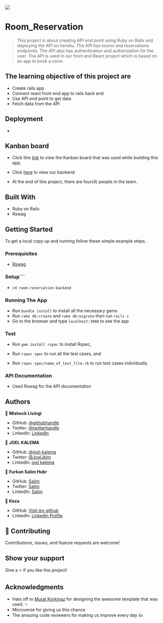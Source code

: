 ![](https://img.shields.io/badge/Microverse-blueviolet)

# Room_Reservation

> This project is about creating API end point using Ruby on Rails and deploying the API on heroku. The API has rooms and reservations endpoints. The API also has authentication and authorization for the user. The API is used in our front end React project which is based on an app to book a room.

## The learning objective of this project are

- Create rails app
- Connect react front end app to rails back end
- Use API end point to get data
- Fetch data from the API

## Deployment

- 


## Kanban board

- Click this [link](https://github.com/users/joel-kalema/projects/3/views/2) to view the Kanban board that was used while building this app.

- Click [here](https://github.com/joel-kalema/Room_reservation_backend/tree/Api) to view our backend.

- At the end of this project, there are four(4) people in the team.


## Built With

- Ruby on Rails
- Rswag

## Getting Started

To get a local copy up and running follow these simple example steps.

### Prerequisites

- [Rswag](https://github.com/rswag/rswag)

### Setup```

- ```cd room-reservation-backend```

### Running The App

- Run ```bundle install``` to install all the necessary gems
- Run ```rake db:create``` and ```rake db:migrate``` then run ```rails s```
- Go to the browser and type `localhost:3000` to see the app

### Test

- Run ```gem install rspec``` to install Rspec,

- Run ```rspec spec``` to run all the test cases, and

- Run ```rspec spec/name_of_test_file.rb``` to run test cases individually.

### API Documentation

- Used Rswag for the API documentation


## Authors

👤 **Misheck Livingi**

- GitHub: [@githubhandle](https://github.com/misheck12)
- Twitter: [@twitterhandle](https://twitter.com/mishecklivingi2)
- LinkedIn: [LinkedIn](https://www.linkedin.com/in/misheck-livingi-a0b536142/)

👤 **JOEL KALEMA**

- GitHub: [@joel-kalema](https://github.com/joel-kalema)
- Twitter: [@JoelJklm](https://www.linkedin.com/in/joel-kalema-30518a230/)
- LinkedIn: [joel kalema](https://twitter.com/JoelJklm)

👤 **Furkan Salim Hıdır**

- GitHub: [Salim](https://github.com/Fsher07)
- Twitter: [Salim](https://twitter.com/furkansalimhdr1)
- LinkedIn: [Salim](https://www.linkedin.com/in/furkan-salim-h%C4%B1d%C4%B1r-3441ab1b2/)

👤 **Keza**

- GitHub: [Visit my github](https://github.com/keza681)
- LinkedIn: [Linkedin Profile](https://www.linkedin.com/in/linda-keza) 

## 🤝 Contributing

Contributions, issues, and feature requests are welcome!



## Show your support

Give a ⭐️ if you like this project!

## Acknowledgments
- Hats off to [Murat Korkmaz](https://www.behance.net/muratk) for designing the awesome template that was used. ✨
- Microverse for giving us this chance
- The amazing code reviewers for making us improve every day 👍
